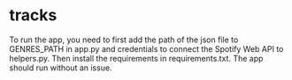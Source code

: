 # tracks

To run the app, you need to first add the path of the json file to GENRES_PATH in app.py and credentials to connect the Spotify Web API to helpers.py. 
Then install the requirements in requirements.txt. 
The app should run without an issue.
